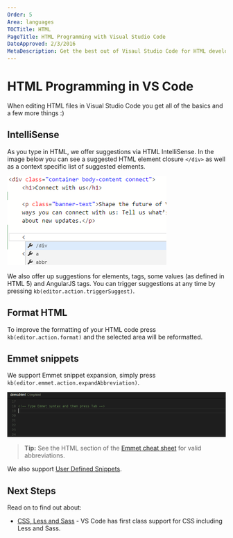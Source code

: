```yaml
---
Order: 5
Area: languages
TOCTitle: HTML
PageTitle: HTML Programming with Visual Studio Code
DateApproved: 2/3/2016
MetaDescription: Get the best out of Visaul Studio Code for HTML development
---
```


# HTML Programming in VS Code
When editing HTML files in Visual Studio Code you get all of the basics and a few more things :)

## IntelliSense
As you type in HTML, we offer suggestions via HTML IntelliSense.  In the image below you can see a suggested HTML element closure `</div>` as well as a context specific list of suggested elements.

![HTML IntelliSense](images/html/htmlintellisense.png)

We also offer up suggestions for elements, tags, some values (as defined in HTML 5) and AngularJS tags.  You can trigger suggestions at any time by pressing `kb(editor.action.triggerSuggest)`.


## Format HTML
To improve the formatting of your HTML code press `kb(editor.action.format)` and the selected area will be reformatted.


## Emmet snippets
We support Emmet snippet expansion, simply press `kb(editor.emmet.action.expandAbbreviation)`.

![Emmet HTML support built-in](images/html/emmetsnippet.gif)

>**Tip:** See the HTML section of the [Emmet cheat sheet](http://docs.emmet.io/cheat-sheet) for valid abbreviations.

We also support [User Defined Snippets](/docs/customization/userdefinedsnippets.md).

## Next Steps
Read on to find out about:

* [CSS, Less and Sass](/docs/languages/css.md) - VS Code has first class support for CSS including Less and Sass.


